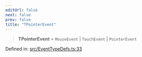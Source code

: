 ```yaml
---
editUrl: false
next: false
prev: false
title: "TPointerEvent"
---
```


> **TPointerEvent** = `MouseEvent` \| `TouchEvent` \| `PointerEvent`

Defined in: [src/EventTypeDefs.ts:33](https://github.com/fabricjs/fabric.js/blob/9a792f4b7b8031f02ec7ea4ce8c99f810e45cfec/src/EventTypeDefs.ts#L33)
